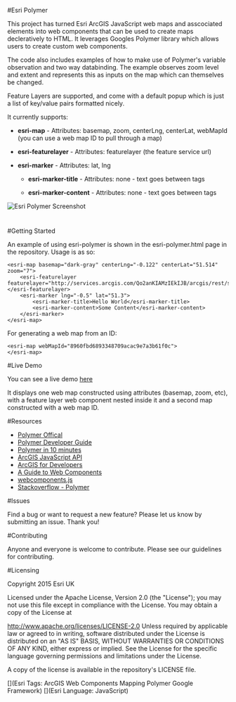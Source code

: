 #Esri Polymer  

This project has turned Esri ArcGIS JavaScript web maps and asscociated elements into web components that can be used to create maps decleratively to HTML. It leverages Googles Polymer library which allows users to create custom web components.

The code also includes examples of how to make use of Polymer's variable observation and two way databinding. The example observes zoom level and extent and represents this as inputs on the map which can themselves be changed.

Feature Layers are supported, and come with a default popup which is just a list of key/value pairs formatted nicely.

It currently supports:

* **esri-map** - Attributes: basemap, zoom, centerLng, centerLat, webMapId (you can use a web map ID to pull through a map)

* **esri-featurelayer** - Attributes: featurelayer (the feature service url)

* **esri-marker** - Attributes: lat, lng

    * **esri-marker-title** - Attributes: none -  text goes between tags

    * **esri-marker-content** - Attributes: none - text goes between tags 


![Esri Polymer Screenshot](https://raw.githubusercontent.com/JamesMilnerUK/esri-polymer/master/screenshot.png "Esri Polymer Screenshot")


#
#Getting Started

An example of using esri-polymer is shown in the esri-polymer.html page in the repository. Usage is as so:

    <esri-map basemap="dark-gray" centerLng="-0.122" centerLat="51.514" zoom="7">
        <esri-featurelayer featurelayer="http://services.arcgis.com/Qo2anKIAMzIEkIJB/arcgis/rest/services/TubeMap/FeatureServer/2"> </esri-featurelayer>
        <esri-marker lng="-0.5" lat="51.3">
            <esri-marker-title>Hello World</esri-marker-title>
            <esri-marker-content>Some Content</esri-marker-content>
        </esri-marker>
    </esri-map>
    
For generating a web map from an ID:

    <esri-map webMapId="8960fbd6893348709acac9e7a3b61f0c">
    </esri-map>
    

#Live Demo

You can see a live demo [here](http://appsstage.esriuk.com/app/developerevangelist/215/wmt/view/d147785761984557b69c73adf4a8e2da/esri-polymer/esri-polymer1.0/esri-polymer.html "Esri Polymer Live Demo")

It displays one web map constructed using attributes (basemap, zoom, etc), with a feature layer web component nested inside it and a second map constructed with a web map ID.

#Resources

- [Polymer Offical](https://www.polymer-project.org/0.5/ "Polymer Offical")
- [Polymer Developer Guide](https://www.polymer-project.org/0.5/docs/polymer/polymer.html "Polymer Developer Guide")
- [Polymer in 10 minutes](https://www.polymer-project.org/0.5/docs/start/creatingelements.html "Polymer in 10 minutes")
- [ArcGIS JavaScript API](https://developers.arcgis.com/javascript/jsapi/ "Esri ArcGIS JavaScript API")
- [ArcGIS for Developers](https://developers.arcgis.com/ "ArcGIS for Developers")
- [A Guide to Web Components](https://css-tricks.com/modular-future-web-components/ "A guide to web components")
- [webcomponents.js](https://github.com/webcomponents/webcomponentsjs "webcomponents.js")
- [Stackoverflow - Polymer](http://stackoverflow.com/search?q=polymer "Stackoverflow - Polymer")

#Issues

Find a bug or want to request a new feature? Please let us know by submitting an issue. Thank you!

#Contributing

Anyone and everyone is welcome to contribute. Please see our guidelines for contributing.

#Licensing

Copyright 2015 Esri UK

Licensed under the Apache License, Version 2.0 (the "License"); you may not use this file except in compliance with the License. You may obtain a copy of the License at

http://www.apache.org/licenses/LICENSE-2.0
Unless required by applicable law or agreed to in writing, software distributed under the License is distributed on an "AS IS" BASIS, WITHOUT WARRANTIES OR CONDITIONS OF ANY KIND, either express or implied. See the License for the specific language governing permissions and limitations under the License.

A copy of the license is available in the repository's LICENSE file.

[](Esri Tags: ArcGIS Web Components Mapping Polymer Google Framework)
[](Esri Language: JavaScript)
